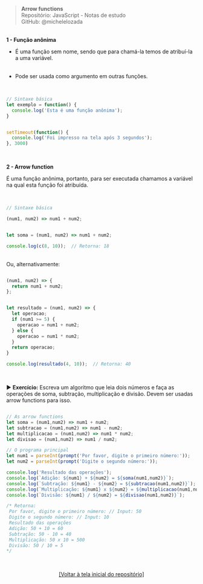 > **Arrow functions**  
> Repositório: JavaScript - Notas de estudo     
> GitHub: @michelelozada
&nbsp;
     
&nbsp;   
**1 - Função anônima**
&nbsp;  

- É uma função sem nome, sendo que para chamá-la temos de atribuí-la a uma variável.  
&nbsp;  

- Pode ser usada como argumento em outras funções.  
&nbsp;  

```js

// Sintaxe básica
let exemplo = function() {
  console.log('Esta é uma função anônima');
}
```
```js

setTimeout(function() {
  console.log('Foi impresso na tela após 3 segundos');
}, 3000)
```

&nbsp;  

**2 - Arrow function**
&nbsp;  

É uma função anônima, portanto, para ser executada chamamos a variável na qual esta função foi atribuída.  
&nbsp;  

```js

// Sintaxe básica  

(num1, num2) => num1 + num2; 
```
```js

let soma = (num1, num2) => num1 + num2;

console.log(c(8, 10));  // Retorna: 18
```

&nbsp;    
Ou, alternativamente:  
```js

(num1, num2) => {
  return num1 + num2;
};
```
```js

let resultado = (num1, num2) => {
  let operacao;
  if (num1 >= 5) {
    operacao = num1 + num2;
  } else {
    operacao = num1 * num2;
  }
  return operacao;
}

console.log(resultado(4, 10));  // Retorna: 40
```

&nbsp;  

:arrow_forward: **Exercício:** Escreva um algoritmo que leia dois números e faça as operações de soma, subtração, multiplicação e divisão. Devem ser usadas arrow functions para isso.   

```js

// As arrow functions
let soma = (num1,num2) => num1 + num2;
let subtracao = (num1,num2) => num1 - num2;
let multiplicacao = (num1,num2) => num1 * num2;
let divisao = (num1,num2) => num1 / num2;

// O programa principal
let num1 = parseInt(prompt('Por favor, digite o primeiro número:')); 
let num2 = parseInt(prompt('Digite o segundo número:')); 

console.log('Resultado das operações');
console.log(`Adição: ${num1} + ${num2} = ${soma(num1,num2)}`);
console.log(`Subtração: ${num1} - ${num2} = ${subtracao(num1,num2)}`);
console.log(`Multiplicação: ${num1} x ${num2} = ${multiplicacao(num1,num2)}`);
console.log(`Divisão: ${num1} / ${num2} = ${divisao(num1,num2)}`);

/* Retorna:
 Por favor, digite o primeiro número: // Input: 50
 Digite o segundo número: // Input: 10
 Resultado das operações
 Adição: 50 + 10 = 60
 Subtração: 50 - 10 = 40
 Multiplicação: 50 x 10 = 500
 Divisão: 50 / 10 = 5
*/
```

&nbsp;

<div align="center">
<a href="https://github.com/michelelozada/JavaScript-Study-Notes">[Voltar à tela inicial do repositório]</a>
</div>